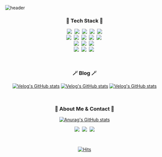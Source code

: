 ![header](https://capsule-render.vercel.app/api?type=soft&color=D5C9DD&height=150&section=headerr&text=Inryu%20&fontSize=45&animation=fadeIn&fontAlignY=45&desc=Interested%20in%20web/app%20development%20👩🏻‍💻🔥&descAlignY=70)

<h3 align="center"> 📓 Tech Stack 📓 </h3>

<p align="center">
<img src="https://img.shields.io/badge/Javascript-ffb13b?style=flat-square&logo=javascript&logoColor=white"/>&nbsp 
<img src="https://img.shields.io/badge/C++-00599C?style=flat-square&logo=C%2B%2B&logoColor=white"/>&nbsp 
<img src="https://img.shields.io/badge/C-A8B9CC?style=flat-square&logo=C&logoColor=white"/>&nbsp
<img src="https://img.shields.io/badge/Java-007396?style=flat-square&logo=Java&logoColor=white"/>&nbsp 
<img src="https://img.shields.io/badge/Python-3766AB?style=flat-square&logo=Python&logoColor=white"/>
<br>
<img src="https://img.shields.io/badge/HTML5-E34F26?style=flat-square&logo=HTML5&logoColor=white"/>&nbsp 
<img src="https://img.shields.io/badge/css-1572B6?style=flat-square&logo=css3&logoColor=white"/>&nbsp
<img src="https://img.shields.io/badge/React-61DAFB?style=flat-square&logo=React&logoColor=black"/>&nbsp 
<img src="https://img.shields.io/badge/React Native-61DAFB?style=flat-square&logo=React&logoColor=black"/>&nbsp 
<img src="https://img.shields.io/badge/Vue.js-4FC08D?style=flat-square&logo=Vue.js&logoColor=white"/>&nbsp 
<br>
<img src="https://img.shields.io/badge/Spring Boot-6DB33F?style=flat-square&logo=SpringBoot&logoColor=white"/>&nbsp 
<img src="https://img.shields.io/badge/Node.js-339933?style=flat-square&logo=Node.js&logoColor=white"/>&nbsp 
<img src="https://img.shields.io/badge/MySQL-4479A1?style=flat-square&logo=MySQL&logoColor=white"/>&nbsp 
<br>
<img src="https://img.shields.io/badge/Git-181717?style=flat-square&logo=Git&logoColor=white"/>&nbsp 
<img src="https://img.shields.io/badge/Figma-F24E1E?style=flat-square&logo=Figma&logoColor=white"/>&nbsp 
<img src="https://img.shields.io/badge/Amazon AWS-FF9900?style=flat-square&logo=AmazonAWS&logoColor=white"/>&nbsp 
</p>

<br>
<h3 align="center"> 🪄 Blog 🪄 </h3>

<div align="center" style="text-align:center">

[![Velog's GitHub stats](https://velog-readme-stats.vercel.app/api?name=inryu&tag=PS)](https://velog.io/@inryu)
[![Velog's GitHub stats](https://velog-readme-stats.vercel.app/api?name=inryu&tag=reactnative)](https://velog.io/@inryu)
[![Velog's GitHub stats](https://velog-readme-stats.vercel.app/api?name=inryu&tag=openapi)](https://velog.io/@inryu)

</div>

<br>
<h3 align="center"> 👀 About Me & Contact 👀 </h3>

<div align="center">

[![Anurag's GitHub stats](https://github-readme-stats.vercel.app/api?username=Inryu)](https://github.com/Inryu)

</div>

<p align="center">
  <a href="https://velog.io/@inryu"><img src="https://img.shields.io/badge/Tech%20Blog-11B48A?style=flat-square&logo=Vimeo&logoColor=white&link=https://velog.io/@inryu"/></a>&nbsp
  <a href="https://www.instagram.com/inryuuu/"><img src="https://img.shields.io/badge/Instagram-E4405F?style=flat-square&logo=Instagram&logoColor=white&link=https://www.instagram.com/inryuuu/"/></a>&nbsp
  <a href="mailto:dellintel1717@gmail.com"><img src="https://img.shields.io/badge/Gmail-d14836?style=flat-square&logo=Gmail&logoColor=white&link=dellintel1717@gmail.com"/></a>
</p><br>

<div align="center">

[![Hits](https://hits.seeyoufarm.com/api/count/incr/badge.svg?url=https%3A%2F%2Fgithub.com%2FInryu%2FInryu&count_bg=%23D5C9DD&title_bg=%23B0ADAD&icon=&icon_color=%23E7E7E7&title=hits&edge_flat=true)](https://hits.seeyoufarm.com)

</div>
